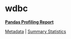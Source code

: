 # wdbc

[**Pandas Profiling Report**](https://epistasislab.github.io/penn-ml-benchmarks/profile/wdbc.html)

[Metadata](metadata.yaml) | [Summary Statistics](summary_stats.tsv)
